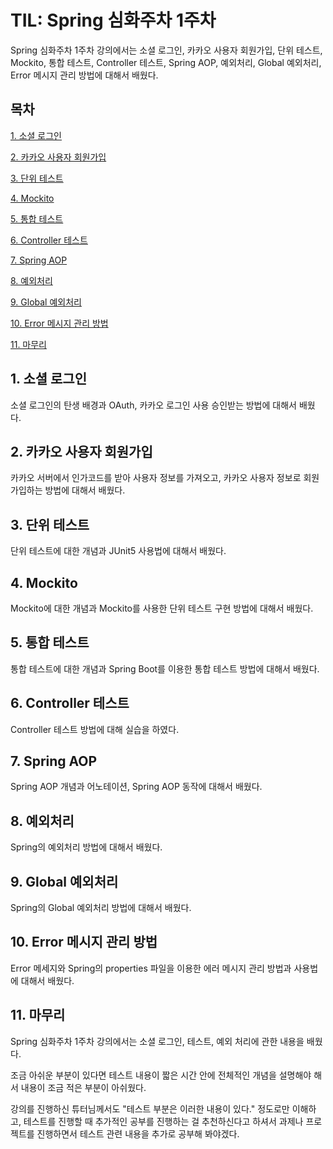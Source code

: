 # TIL: Spring 심화주차 1주차

Spring 심화주차 1주차 강의에서는 소셜 로그인, 카카오 사용자 회원가입, 단위 테스트, Mockito, 통합 테스트, Controller 테스트, Spring AOP, 예외처리, Global 예외처리, Error 메시지 관리 방법에 대해서 배웠다.

## 목차

[1. 소셜 로그인](#1-소셜-로그인)

[2. 카카오 사용자 회원가입](#2-카카오-사용자-회원가입)

[3. 단위 테스트](#3-단위-테스트)

[4. Mockito](#4-mockito)

[5. 통합 테스트](#5-통합-테스트)

[6. Controller 테스트](#6-controller-테스트)

[7. Spring AOP](#7-spring-aop)

[8. 예외처리](#8-예외처리)

[9. Global 예외처리](#9-global-예외처리)

[10. Error 메시지 관리 방법](#10-error-메시지-관리-방법)

[11. 마무리](#11-마무리)

## 1. 소셜 로그인

소셜 로그인의 탄생 배경과 OAuth, 카카오 로그인 사용 승인받는 방법에 대해서 배웠다.

## 2. 카카오 사용자 회원가입

카카오 서버에서 인가코드를 받아 사용자 정보를 가져오고, 카카오 사용자 정보로 회원 가입하는 방법에 대해서 배웠다.

## 3. 단위 테스트

단위 테스트에 대한 개념과 JUnit5 사용법에 대해서 배웠다.

## 4. Mockito

Mockito에 대한 개념과 Mockito를 사용한 단위 테스트 구현 방법에 대해서 배웠다.

## 5. 통합 테스트

통합 테스트에 대한 개념과 Spring Boot를 이용한 통합 테스트 방법에 대해서 배웠다.

## 6. Controller 테스트

Controller 테스트 방법에 대해 실습을 하였다.

## 7. Spring AOP

Spring AOP 개념과 어노테이션, Spring AOP 동작에 대해서 배웠다.

## 8. 예외처리

Spring의 예외처리 방법에 대해서 배웠다.

## 9. Global 예외처리

Spring의 Global 예외처리 방법에 대해서 배웠다.

## 10. Error 메시지 관리 방법

Error 메세지와 Spring의 properties 파일을 이용한 에러 메시지 관리 방법과 사용법에 대해서 배웠다.

## 11. 마무리

Spring 심화주차 1주차 강의에서는 소셜 로그인, 테스트, 예외 처리에 관한 내용을 배웠다.

조금 아쉬운 부분이 있다면 테스트 내용이 짧은 시간 안에 전체적인 개념을 설명해야 해서 내용이 조금 적은 부분이 아쉬웠다.

강의를 진행하신 튜터님께서도 "테스트 부분은 이러한 내용이 있다." 정도로만 이해하고, 테스트를 진행할 때 추가적인 공부를 진행하는 걸 추천하신다고 하셔서 과제나 프로젝트를 진행하면서 테스트 관련 내용을 추가로 공부해 봐야겠다.